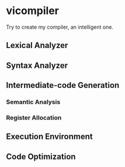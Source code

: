 # vicompiler
Try to create my compiler, an intelligent one.

## Lexical Analyzer

## Syntax Analyzer

## Intermediate-code Generation

### Semantic Analysis

### Register Allocation

## Execution Environment

## Code Optimization
